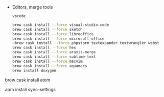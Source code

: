 * Editors, merge tools
  ```bash
  vscode
  
  brew cask install --force visual-studio-code
  brew cask install --force sketch
  brew cask install --force libreoffice
  brew cask install --force microsoft-office
  ~brew cask install --force phpstorm textexpander textwrangler webstorm~
  brew cask install --force hex
  brew cask install --force araxis-merge
  brew cask install --force sublime-text
  brew cask install --force macvim
  brew cask install --force aquamacs
  brew install doxygen
  ```
  
 brew cask install atom
 
 apm install sync-settings
